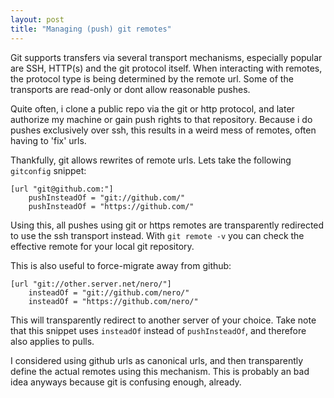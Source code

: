 ```yaml
---
layout: post
title: "Managing (push) git remotes"
---
```


Git supports transfers via several transport mechanisms, especially popular are SSH, HTTP(s) and the git protocol itself.
When interacting with remotes, the protocol type is being determined by the remote url.
Some of the transports are read-only or dont allow reasonable pushes.

Quite often, i clone a public repo via the git or http protocol, and later authorize my machine or gain push rights to that repository.
Because i do pushes exclusively over ssh, this results in a weird mess of remotes, often having to 'fix' urls.

Thankfully, git allows rewrites of remote urls.
Lets take the following `gitconfig` snippet:

```
[url "git@github.com:"]
	pushInsteadOf = "git://github.com/"
	pushInsteadOf = "https://github.com/"
```

Using this, all pushes using git or https remotes are transparently redirected to use the ssh transport instead.
With `git remote -v` you can check the effective remote for your local git repository.

This is also useful to force-migrate away from github:

```
[url "git://other.server.net/nero/"]
	insteadOf = "git://github.com/nero/"
	insteadOf = "https://github.com/nero/"
```

This will transparently redirect to another server of your choice.
Take note that this snippet uses `insteadOf` instead of `pushInsteadOf`, and therefore also applies to pulls.

I considered using github urls as canonical urls, and then transparently define the actual remotes using this mechanism.
This is probably an bad idea anyways because git is confusing enough, already.
